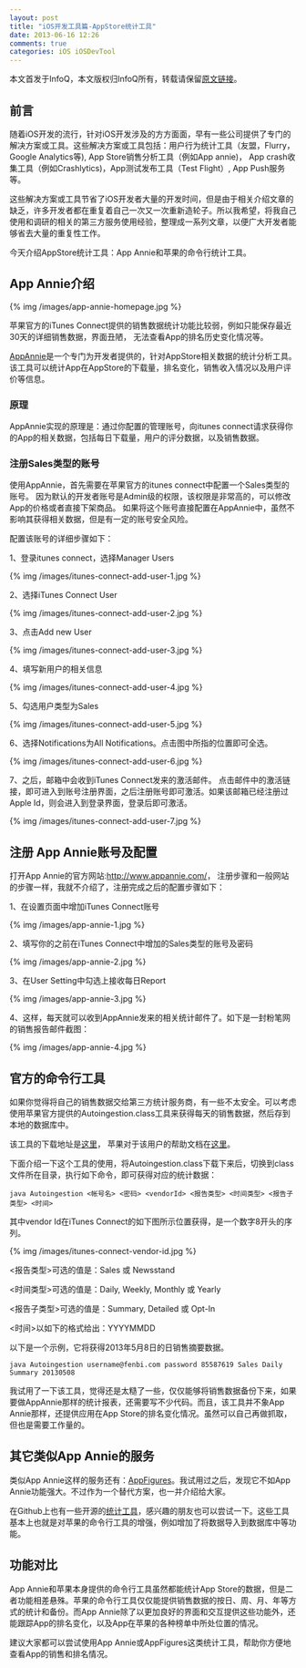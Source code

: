```yaml
---
layout: post
title: "iOS开发工具篇-AppStore统计工具"
date: 2013-06-16 12:26
comments: true
categories: iOS iOSDevTool
---
```


本文首发于InfoQ，本文版权归InfoQ所有，转载请保留[原文链接](http://www.infoq.com/cn/articles/appstore-statistical-tool)。

## 前言

随着iOS开发的流行，针对iOS开发涉及的方方面面，早有一些公司提供了专门的解决方案或工具。这些解决方案或工具包括：用户行为统计工具（友盟，Flurry，Google Analytics等),  App Store销售分析工具（例如App annie)， App crash收集工具（例如Crashlytics)，App测试发布工具（Test Flight）, App Push服务等。

这些解决方案或工具节省了iOS开发者大量的开发时间，但是由于相关介绍文章的缺乏，许多开发者都在重复着自己一次又一次重新造轮子。所以我希望，将我自己使用和调研的相关的第三方服务使用经验，整理成一系列文章，以便广大开发者能够省去大量的重复性工作。

今天介绍AppStore统计工具：App Annie和苹果的命令行统计工具。

<!-- more -->

## App Annie介绍

{% img /images/app-annie-homepage.jpg %}

苹果官方的iTunes Connect提供的销售数据统计功能比较弱，例如只能保存最近30天的详细销售数据，界面丑陋，
无法查看App的排名历史变化情况等。

[AppAnnie](http://www.appannie.com/)是一个专门为开发者提供的，针对AppStore相关数据的统计分析工具。
该工具可以统计App在AppStore的下载量，排名变化，销售收入情况以及用户评价等信息。

### 原理
AppAnnie实现的原理是：通过你配置的管理账号，向itunes connect请求获得你的App的相关数据，包括每日下载量，用户的评分数据，以及销售数据。

### 注册Sales类型的账号

使用AppAnnie，首先需要在苹果官方的itunes connect中配置一个Sales类型的账号。
因为默认的开发者账号是Admin级的权限，该权限是非常高的，可以修改App的价格或者直接下架商品。
如果将这个账号直接配置在AppAnnie中，虽然不影响其获得相关数据，但是有一定的账号安全风险。

配置该账号的详细步骤如下：

1、登录itunes connect，选择Manager Users

{% img /images/itunes-connect-add-user-1.jpg %}

2、选择iTunes Connect User

{% img /images/itunes-connect-add-user-2.jpg %}

3、点击Add new User

{% img /images/itunes-connect-add-user-3.jpg %}

4、填写新用户的相关信息

{% img /images/itunes-connect-add-user-4.jpg %}

5、勾选用户类型为Sales

{% img /images/itunes-connect-add-user-5.jpg %}

6、选择Notifications为All Notifications。点击图中所指的位置即可全选。

{% img /images/itunes-connect-add-user-6.jpg %}

7、之后，邮箱中会收到iTunes Connect发来的激活邮件。
点击邮件中的激活链接，即可进入到账号注册界面，之后注册账号即可激活。如果该邮箱已经注册过Apple Id，则会进入到登录界面，登录后即可激活。

{% img /images/itunes-connect-add-user-7.jpg %}


## 注册 App Annie账号及配置

打开App Annie的官方网站:<http://www.appannie.com/>，
注册步骤和一般网站的步骤一样，我就不介绍了，注册完成之后的配置步骤如下：

1、在设置页面中增加iTunes Connect账号

{% img /images/app-annie-1.jpg %}

2、填写你的之前在iTunes Connect中增加的Sales类型的账号及密码

{% img /images/app-annie-2.jpg %}

3、在User Setting中勾选上接收每日Report

{% img /images/app-annie-3.jpg %}

4、这样，每天就可以收到AppAnnie发来的相关统计邮件了。如下是一封粉笔网的销售报告邮件截图：

{% img /images/app-annie-4.jpg %}


## 官方的命令行工具

如果你觉得将自己的销售数据交给第三方统计服务商，有一些不太安全。可以考虑使用苹果官方提供的Autoingestion.class工具来获得每天的销售数据，然后存到本地的数据库中。

该工具的下载地址是[这里](http://www.apple.com/itunesnews/docs/Autoingestion.class.zip)，
苹果对于该用户的帮助文档在[这里](http://www.apple.com/itunesnews/docs/AppStoreReportingInstructions.pdf)。

下面介绍一下这个工具的使用，将Autoingestion.class下载下来后，切换到class文件所在目录，执行如下命令，即可获得对应的统计数据：

```
java Autoingestion <帐号名> <密码> <vendorId> <报告类型> <时间类型> <报告子类型> <时间>
```

其中vendor Id在iTunes Connect的如下图所示位置获得，是一个数字8开头的序列。

{% img /images/itunes-connect-vendor-id.jpg %}

<报告类型>可选的值是：Sales 或 Newsstand

<时间类型>可选的值是：Daily, Weekly, Monthly 或 Yearly

<报告子类型>可选的值是：Summary, Detailed 或 Opt-In

<时间>以如下的格式给出：YYYYMMDD

以下是一个示例，它将获得2013年5月8日的日销售摘要数据。

```
java Autoingestion username@fenbi.com password 85587619 Sales Daily Summary 20130508
```

我试用了一下该工具，觉得还是太糙了一些，仅仅能够将销售数据备份下来，如果要做AppAnnie那样的统计报表，还需要写不少代码。而且，该工具并不象App Annie那样，还提供应用在App Store的排名变化情况。虽然可以自己再做抓取，但也是需要工作量的。

## 其它类似App Annie的服务

类似App Annie这样的服务还有：[AppFigures](http://appfigures.com)。我试用过之后，发现它不如App Annie功能强大。不过作为一个替代方案，也一并介绍给大家。

在Github上也有一些开源的[统计工具](https://github.com/alexvollmer/itunes-connect)，感兴趣的朋友也可以尝试一下。这些工具基本上也就是对苹果的命令行工具的增强，例如增加了将数据导入到数据库中等功能。

## 功能对比

App Annie和苹果本身提供的命令行工具虽然都能统计App Store的数据，但是二者功能相差悬殊。苹果的命令行工具仅仅能提供销售数据的按日、周、月、年等方式的统计和备份。而App Annie除了以更加良好的界面和交互提供这些功能外，还能跟踪App的排名变化，以及App在苹果的各种榜单中所处位置的情况。

建议大家都可以尝试使用App Annie或AppFigures这类统计工具，帮助你方便地查看App的销售和排名情况。






